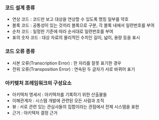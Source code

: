 ### 코드 설계 종류
* 연상 코드 : 코드만 보고 대상을 연상할 수 있도록 명칭 일부를 약호
* 블록 코드 : 공통성이 있는 것끼리 블록으로 구분, 각 블록 내에서 일련번호를 부여
* 순차 코드 : 일정한 기준에 따라 순서대로 일련번호를 부여
* 표의 숫자 코드 : 대상 자료의 물리적인 수치인 길이, 넓이, 용량 등을 표시

### 코드 오류 종류
* 사본 오류(Transcription Error) : 한 자리를 잘못 표기한 경우
* 전위 오류(Transposition Error) : 연속된 두 글자가 서로 바뀌어 표기

### 아키텢처 프레임워크의 구성요소
* 아키텍처 명세서 : 아키텍처를 기록하기 위한 산출물들
* 이해관계자 : 시스템 개발에 관련된 모든 사람과 조직
* 뷰 : 서로 관련 있는 관심사들의 집합이라는 관점에서 전체 시스템을 표현
* 근거 : 아키텍처 결정 근거
